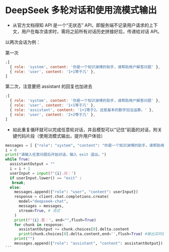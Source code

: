 # DeepSeek 多轮对话和使用流模式输出

- 从官方文档得知 API 是一个“无状态” API，即服务端不记录用户请求的上下文，用户在每次请求时，需将之前所有对话历史拼接好后，传递给对话 API。

以两次会话为例：

第一次

```js
;[
  { role: 'system', content: '你是一个知识渊博的助手，请帮助用户解答问题' },
  { role: 'user', content: '1+1等于几' },
]
```

第二次，注意要把 assistant 的回复也加进去

```js
;[
  { role: 'system', content: '你是一个知识渊博的助手，请帮助用户解答问题' },
  { role: 'user', content: '1+1等于几' },
  { role: 'assistant', content: '1+1等于2。这是基本的数学加法运算。' },
  { role: 'user', content: '2+2等于几' },
]
```

- 如此重复循环就可以完成任意轮对话，并且模型可以“记住”前面的对话，附关键代码片段（使用流模式输出，提升用户体验）

````Python
messages = [ {"role": "system", "content": "你是一个知识渊博的助手，请帮助用户解答问题"}, ]
i = 0
print("请输入任意问题后开始对话，输入 exit 退出。")
while True:
  assistantOutput = ""
  i = i + 1
  userInput = input(f"{i}.问：")
  if userInput.lower() == "exit" :
   break;
  else:
    messages.append({"role": "user", "content": userInput})
    response = client.chat.completions.create(
      model="deepseek-chat",
      messages = messages,
      stream=True, # 流式
    )
    print(f"{i}.答：", end="",flush=True)
    for chunk in response:
      assistantOutput += chunk.choices[0].delta.content
      print(chunk.choices[0].delta.content,end='',flush=True) #输出实时刷新
    print("")
    messages.append({"role": "assistant", "content": assistantOutput})
```
````
